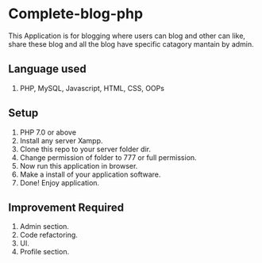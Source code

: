 # Complete-blog-php
This Application is for blogging where users can blog and other can like, share these blog and all the blog have specific catagory mantain by admin.

## Language used
1. PHP, MySQL, Javascript, HTML, CSS, OOPs

## Setup
1. PHP 7.0 or above
2. Install any server Xampp.
3. Clone this repo to your server folder dir.
4. Change permission of folder to 777 or full permission.
5. Now run this application in browser.
6. Make a install of your application software.
7. Done! Enjoy application.

## Improvement Required
1. Admin section.
2. Code refactoring.
3. UI.
4. Profile section.
